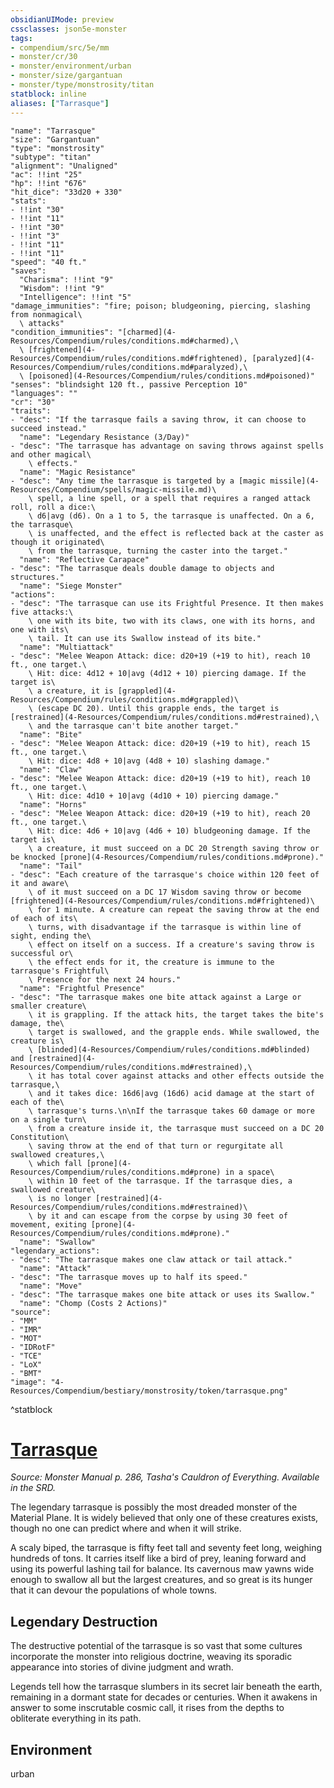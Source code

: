 ```yaml
---
obsidianUIMode: preview
cssclasses: json5e-monster
tags:
- compendium/src/5e/mm
- monster/cr/30
- monster/environment/urban
- monster/size/gargantuan
- monster/type/monstrosity/titan
statblock: inline
aliases: ["Tarrasque"]
---
```

```statblock
"name": "Tarrasque"
"size": "Gargantuan"
"type": "monstrosity"
"subtype": "titan"
"alignment": "Unaligned"
"ac": !!int "25"
"hp": !!int "676"
"hit_dice": "33d20 + 330"
"stats":
- !!int "30"
- !!int "11"
- !!int "30"
- !!int "3"
- !!int "11"
- !!int "11"
"speed": "40 ft."
"saves":
  "Charisma": !!int "9"
  "Wisdom": !!int "9"
  "Intelligence": !!int "5"
"damage_immunities": "fire; poison; bludgeoning, piercing, slashing from nonmagical\
  \ attacks"
"condition_immunities": "[charmed](4-Resources/Compendium/rules/conditions.md#charmed),\
  \ [frightened](4-Resources/Compendium/rules/conditions.md#frightened), [paralyzed](4-Resources/Compendium/rules/conditions.md#paralyzed),\
  \ [poisoned](4-Resources/Compendium/rules/conditions.md#poisoned)"
"senses": "blindsight 120 ft., passive Perception 10"
"languages": ""
"cr": "30"
"traits":
- "desc": "If the tarrasque fails a saving throw, it can choose to succeed instead."
  "name": "Legendary Resistance (3/Day)"
- "desc": "The tarrasque has advantage on saving throws against spells and other magical\
    \ effects."
  "name": "Magic Resistance"
- "desc": "Any time the tarrasque is targeted by a [magic missile](4-Resources/Compendium/spells/magic-missile.md)\
    \ spell, a line spell, or a spell that requires a ranged attack roll, roll a dice:\
    \ d6|avg (d6). On a 1 to 5, the tarrasque is unaffected. On a 6, the tarrasque\
    \ is unaffected, and the effect is reflected back at the caster as though it originated\
    \ from the tarrasque, turning the caster into the target."
  "name": "Reflective Carapace"
- "desc": "The tarrasque deals double damage to objects and structures."
  "name": "Siege Monster"
"actions":
- "desc": "The tarrasque can use its Frightful Presence. It then makes five attacks:\
    \ one with its bite, two with its claws, one with its horns, and one with its\
    \ tail. It can use its Swallow instead of its bite."
  "name": "Multiattack"
- "desc": "Melee Weapon Attack: dice: d20+19 (+19 to hit), reach 10 ft., one target.\
    \ Hit: dice: 4d12 + 10|avg (4d12 + 10) piercing damage. If the target is\
    \ a creature, it is [grappled](4-Resources/Compendium/rules/conditions.md#grappled)\
    \ (escape DC 20). Until this grapple ends, the target is [restrained](4-Resources/Compendium/rules/conditions.md#restrained),\
    \ and the tarrasque can't bite another target."
  "name": "Bite"
- "desc": "Melee Weapon Attack: dice: d20+19 (+19 to hit), reach 15 ft., one target.\
    \ Hit: dice: 4d8 + 10|avg (4d8 + 10) slashing damage."
  "name": "Claw"
- "desc": "Melee Weapon Attack: dice: d20+19 (+19 to hit), reach 10 ft., one target.\
    \ Hit: dice: 4d10 + 10|avg (4d10 + 10) piercing damage."
  "name": "Horns"
- "desc": "Melee Weapon Attack: dice: d20+19 (+19 to hit), reach 20 ft., one target.\
    \ Hit: dice: 4d6 + 10|avg (4d6 + 10) bludgeoning damage. If the target is\
    \ a creature, it must succeed on a DC 20 Strength saving throw or be knocked [prone](4-Resources/Compendium/rules/conditions.md#prone)."
  "name": "Tail"
- "desc": "Each creature of the tarrasque's choice within 120 feet of it and aware\
    \ of it must succeed on a DC 17 Wisdom saving throw or become [frightened](4-Resources/Compendium/rules/conditions.md#frightened)\
    \ for 1 minute. A creature can repeat the saving throw at the end of each of its\
    \ turns, with disadvantage if the tarrasque is within line of sight, ending the\
    \ effect on itself on a success. If a creature's saving throw is successful or\
    \ the effect ends for it, the creature is immune to the tarrasque's Frightful\
    \ Presence for the next 24 hours."
  "name": "Frightful Presence"
- "desc": "The tarrasque makes one bite attack against a Large or smaller creature\
    \ it is grappling. If the attack hits, the target takes the bite's damage, the\
    \ target is swallowed, and the grapple ends. While swallowed, the creature is\
    \ [blinded](4-Resources/Compendium/rules/conditions.md#blinded) and [restrained](4-Resources/Compendium/rules/conditions.md#restrained),\
    \ it has total cover against attacks and other effects outside the tarrasque,\
    \ and it takes dice: 16d6|avg (16d6) acid damage at the start of each of the\
    \ tarrasque's turns.\n\nIf the tarrasque takes 60 damage or more on a single turn\
    \ from a creature inside it, the tarrasque must succeed on a DC 20 Constitution\
    \ saving throw at the end of that turn or regurgitate all swallowed creatures,\
    \ which fall [prone](4-Resources/Compendium/rules/conditions.md#prone) in a space\
    \ within 10 feet of the tarrasque. If the tarrasque dies, a swallowed creature\
    \ is no longer [restrained](4-Resources/Compendium/rules/conditions.md#restrained)\
    \ by it and can escape from the corpse by using 30 feet of movement, exiting [prone](4-Resources/Compendium/rules/conditions.md#prone)."
  "name": "Swallow"
"legendary_actions":
- "desc": "The tarrasque makes one claw attack or tail attack."
  "name": "Attack"
- "desc": "The tarrasque moves up to half its speed."
  "name": "Move"
- "desc": "The tarrasque makes one bite attack or uses its Swallow."
  "name": "Chomp (Costs 2 Actions)"
"source":
- "MM"
- "IMR"
- "MOT"
- "IDRotF"
- "TCE"
- "LoX"
- "BMT"
"image": "4-Resources/Compendium/bestiary/monstrosity/token/tarrasque.png"
```
^statblock
# [Tarrasque](4-Resources/Compendium/bestiary/monstrosity/tarrasque.md)
*Source: Monster Manual p. 286, Tasha's Cauldron of Everything. Available in the SRD.*  

The legendary tarrasque is possibly the most dreaded monster of the Material Plane. It is widely believed that only one of these creatures exists, though no one can predict where and when it will strike.

A scaly biped, the tarrasque is fifty feet tall and seventy feet long, weighing hundreds of tons. It carries itself like a bird of prey, leaning forward and using its powerful lashing tail for balance. Its cavernous maw yawns wide enough to swallow all but the largest creatures, and so great is its hunger that it can devour the populations of whole towns.

## Legendary Destruction

The destructive potential of the tarrasque is so vast that some cultures incorporate the monster into religious doctrine, weaving its sporadic appearance into stories of divine judgment and wrath.

Legends tell how the tarrasque slumbers in its secret lair beneath the earth, remaining in a dormant state for decades or centuries. When it awakens in answer to some inscrutable cosmic call, it rises from the depths to obliterate everything in its path.



## Environment

urban
